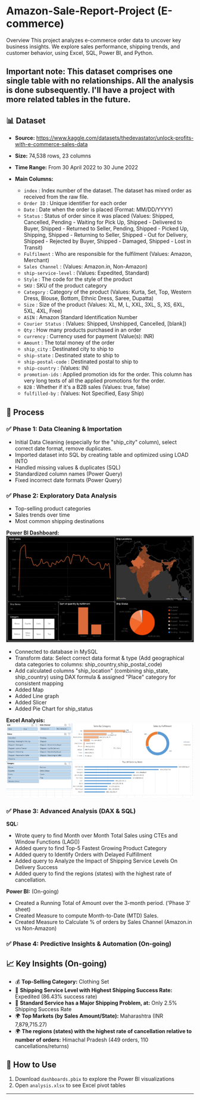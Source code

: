 # Amazon-Sale-Report-Project (E-commerce)

Overview
This project analyzes e-commerce order data to uncover key business insights. We explore sales performance, shipping trends, and customer behavior, using Excel, SQL, Power BI, and Python.

## Important note: This dataset comprises one single table with no relationships. All the analysis is done subsequently. I'll have a project with more related tables in the future.

## 📊 Dataset
- **Source:** https://www.kaggle.com/datasets/thedevastator/unlock-profits-with-e-commerce-sales-data
- **Size:** 74,538 rows, 23 columns
- **Time Range:** From 30 April 2022 to 30 June 2022
- **Main Columns:**

  - `index` : Index number of the dataset. The dataset has mixed order as received from the raw file.
  - `Order ID` : Unique identifier for each order
  - `Date` : Date when the order is placed (Format: MM/DD/YYYY)
  - `Status` : Status of order since it was placed (Values: Shipped, Cancelled, Pending - Waiting for Pick Up, Shipped - Delivered to Buyer, Shipped - Returned to Seller, Pending, Shipped - Picked Up, Shipping, Shipped - Returning to Seller, Shipped - Out for Delivery, Shipped - Rejected by Buyer, Shipped - Damaged, Shipped - Lost in Transit)
  - `Fulfilment` : Who are responsible for the fulfilment (Values: Amazon, Merchant)
  - `Sales Channel` : (Values: Amazon.in, Non-Amazon)
  - `ship-service-level` : (Values: Expedited, Standard)
  - `Style` : The code for the style of the product
  - `SKU` : SKU of the product category
  - `Category` : Category of the product (Values: Kurta, Set, Top, Western Dress, Blouse, Bottom, Ethnic Dress, Saree, Dupatta)
  - `Size` : Size of the product (Values: XL, M, L, XXL, 3XL, S, XS, 6XL, 5XL, 4XL, Free)
  - `ASIN` : Amazon Standard Identification Number
  - `Courier Status` : (Values: Shipped, Unshipped, Cancelled, [blank])
  - `Qty` : How many products purchased in an order
  - `currency` : Currency used for payment (Value(s): INR)
  - `Amount` : The total money of the order
  - `ship_city` : Destinated city to ship to
  - `ship-state` : Destinated state to ship to 
  - `ship-postal-code` : Destinated postal to ship to
  - `ship-country` : (Values: IN)
  - `promotion-ids` : Applied promotion ids for the order. This column has very long texts of all the applied promotions for the order.
  - `B2B` : Whether if it's a B2B sales (Values: true, false)
  - `fulfilled-by` : (Values: Not Specified, Easy Ship)


## 📌 Process
### ✅ **Phase 1: Data Cleaning & Importation**
- Initial Data Cleaning (especially for the "ship_city" column), select correct date format, remove duplicates.
- Imported dataset into SQL by creating table and optimized using LOAD INTO
- Handled missing values & duplicates (SQL)
- Standardized column names (Power Query)
- Fixed incorrect date formats (Power Query)

### ✅ **Phase 2: Exploratory Data Analysis**
- Top-selling product categories  
- Sales trends over time  
- Most common shipping destinations  

**Power BI Dashboard:**
![Sales Dashboard](images/dashboard_screenshot.png)
- Connected to database in MySQL
- Transform data: Select correct data format & type (Add geographical data categories to columns: ship_country,ship_postal_code)
- Add calculated columns "ship_location" (combining ship_state, ship_country) using DAX formula & assigned "Place" category for consistent mapping
- Added Map
- Added Line graph
- Added Slicer
- Added Pie Chart for ship_status


**Excel Analysis:**
![Pivot Table Insights](images/Excel_Analysis.png)


### ✅ **Phase 3: Advanced Analysis (DAX & SQL)**

**SQL:**
- Wrote query to find Month over Month Total Sales using CTEs and Window Functions (LAG())
- Added query to find Top-5 Fastest Growing Product Category
- Added query to Identify Orders with Delayed Fulfillment
- Added query to Analyze the Impact of Shipping Service Levels On Delivery Success
- Added query to find the regions (states) with the highest rate of cancellation.

**Power BI:** (On-going)
- Created a Running Total of Amount over the 3-month period. ('Phase 3' sheet)
- Created Measure to compute Month-to-Date (MTD) Sales.
- Created Measure to Calculate % of orders by Sales Channel (Amazon.in vs Non-Amazon)


### ✅ **Phase 4: Predictive Insights & Automation** (On-going)


## 📈 Key Insights (On-going)
- 💰 **Top-Selling Category:** Clothing Set
- 🚚 **Shipping Service Level with Highest Shipping Success Rate:** Expedited (86.43% success rate)
- 🚚 **Standard Service has a Major Shipping Problem, at:** Only 2.5% Shipping Success Rate
- 🌍 **Top Markets (by Sales Amount/State):**  Maharashtra (INR 7,879,715.27)
- 🌍 **The regions (states) with the highest rate of cancellation relative to number of orders:** Himachal Pradesh (449 orders, 110 cancellations/returns)


## 💾 How to Use
1. Download `dashboards.pbix` to explore the Power BI visualizations  
2. Open `analysis.xlsx` to see Excel pivot tables  
---
